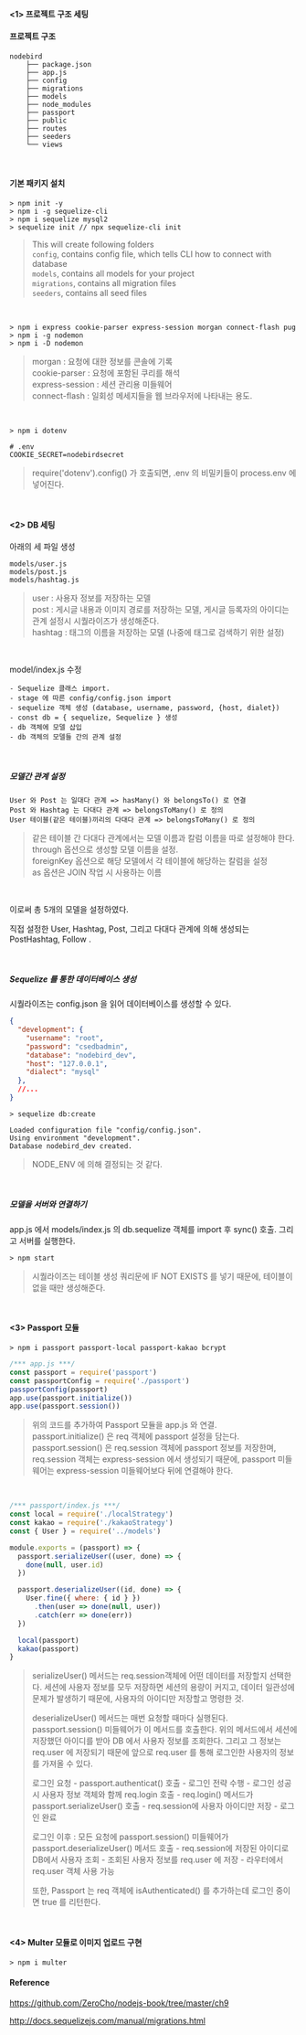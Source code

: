 

#### <1> 프로젝트 구조 세팅

#### 프로젝트 구조

```
nodebird
    ├── package.json
    ├── app.js
    ├── config
    ├── migrations
    ├── models
    ├── node_modules
    ├── passport
    ├── public
    ├── routes
    ├── seeders
    └── views
```

<br>

#### 기본 패키지 설치

```
> npm init -y
> npm i -g sequelize-cli
> npm i sequelize mysql2
> sequelize init // npx sequelize-cli init
```

> This will create following folders<br>`config`, contains config file, which tells CLI how to connect with database<br>`models`, contains all models for your project<br>`migrations`, contains all migration files<br>`seeders`, contains all seed files

<br>

```
> npm i express cookie-parser express-session morgan connect-flash pug
> npm i -g nodemon
> npm i -D nodemon
```

>morgan : 요청에 대한 정보를 콘솔에 기록<br>cookie-parser : 요청에 포함된 쿠리를 해석<br>express-session : 세션 관리용 미들웨어<br>connect-flash : 일회성 메세지들을 웹 브라우저에 나타내는 용도.

<br>

```
> npm i dotenv
```

```
# .env
COOKIE_SECRET=nodebirdsecret
```

> require('dotenv').config() 가 호출되면, .env 의 비밀키들이 process.env 에 넣어진다.

<br>

#### <2> DB 세팅

아래의 세 파일 생성

```
models/user.js
models/post.js
models/hashtag.js
```

> user : 사용자 정보를 저장하는 모델<br>post : 게시글 내용과 이미지 경로를 저장하는 모델, 게시글 등록자의 아이디는 관계 설정시 시퀄라이즈가 생성해준다.<br>hashtag : 태그의 이름을 저장하는 모델 (나중에 태그로 검색하기 위한 설정)

<br>

model/index.js 수정

```
- Sequelize 클래스 import.
- stage 에 따른 config/config.json import
- sequelize 객체 생성 (database, username, password, {host, dialet})
- const db = { sequelize, Sequelize } 생성
- db 객체에 모델 삽입
- db 객체의 모델들 간의 관계 설정
```

<br>

##### 모델간 관계 설정

```
User 와 Post 는 일대다 관계 => hasMany() 와 belongsTo() 로 연결
Post 와 Hashtag 는 다대다 관계 => belongsToMany() 로 정의
User 테이블(같은 테이블)끼리의 다대다 관계 => belongsToMany() 로 정의
```

> 같은 테이블 간 다대다 관계에서는 모델 이름과 칼럼 이름을 따로 설정해야 한다.<br>through 옵션으로 생성할 모델 이름을 설정.<br>foreignKey 옵션으로 해당 모델에서 각 테이블에 해당하는 칼럼을 설정<br>as 옵션은 JOIN 작업 시 사용하는 이름

<br>

이로써 총 5개의 모델을 설정하였다.

직접 설정한 User, Hashtag, Post, 그리고 다대다 관계에 의해 생성되는 PostHashtag, Follow .

<br>

##### Sequelize 를 통한 데이터베이스 생성

시퀄라이즈는 config.json 을 읽어 데이터베이스를 생성할 수 있다.

```json
{
  "development": {
    "username": "root",
    "password": "csedbadmin",
    "database": "nodebird_dev",
    "host": "127.0.0.1",
    "dialect": "mysql"
  },
  //...
}

```

```
> sequelize db:create

Loaded configuration file "config/config.json".
Using environment "development".
Database nodebird_dev created.
```

> NODE_ENV 에 의해 결정되는 것 같다.

<br>

##### 모델을 서버와 연결하기

app.js 에서 models/index.js 의 db.sequelize 객체를 import 후 sync() 호출. 그리고 서버를 실행한다.

```
> npm start
```

> 시퀄라이즈는 테이블 생성 쿼리문에 IF NOT EXISTS 를 넣기 때문에, 테이블이 없을 때만 생성해준다.

<br>

#### <3> Passport 모듈

```
> npm i passport passport-local passport-kakao bcrypt
```



```js
/*** app.js ***/
const passport = require('passport')
const passportConfig = require('./passport')
passportConfig(passport)
app.use(passport.initialize())
app.use(passport.session())
```

> 위의 코드를 추가하여 Passport 모듈을 app.js 와 연결.<br>passport.initialize() 은 req 객체에 passport 설정을 담는다.<br>passport.session() 은 req.session 객체에 passport 정보를 저장한며, req.session 객체는 express-session 에서 생성되기 때문에, passport 미들웨어는 express-session 미들웨어보다 뒤에 연결해야 한다.

<br>

```js
/*** passport/index.js ***/
const local = require('./localStrategy')
const kakao = require('./kakaoStrategy')
const { User } = require('../models')

module.exports = (passport) => {
  passport.serializeUser((user, done) => {
    done(null, user.id)
  })

  passport.deserializeUser((id, done) => {
    User.fine({ where: { id } })
      .then(user => done(null, user))
      .catch(err => done(err))
  })

  local(passport)
  kakao(passport)
}
```

> serializeUser() 메서드는 req.session객체에 어떤 데이터를 저장할지 선택한다. 세션에 사용자 정보를 모두 저장하면 세션의 용량이 커지고, 데이터 일관성에 문제가 발생하기 때문에, 사용자의 아이디만 저장할고 명령한 것.
>
> deserializeUser() 메서드는 매번 요청할 때마다 실행된다. passport.session() 미들웨어가 이 메서드를 호출한다. 위의 메서드에서 세션에 저장했던 아이디를 받아 DB 에서 사용자 정보를 조회한다. 그리고 그 정보는 req.user 에 저장되기 때문에 앞으로 req.user 를 통해 로그인한 사용자의 정보를 가져올 수 있다.
>
> 로그인 요청 - passport.authenticat() 호출 - 로그인 전략 수행 - 로그인 성공 시 사용자 정보 객체와 함께 req.login 호출 - req.login() 메서드가 passport.serializeUser() 호출 - req.session에 사용자 아이디만 저장 - 로그인 완료
>
> 로그인 이후 : 모든 요청에 passport.session() 미들웨어가 passport.deserializeUser() 메서드 호출 - req.session에 저장된 아이디로 DB에서 사용자 조회 - 조회된 사용자 정보를 req.user 에 저장 - 라우터에서 req.user 객체 사용 가능
>
> 또한, Passport 는 req 객체에 isAuthenticated() 를 추가하는데 로그인 중이면 true 를 리턴한다.

<br>

#### <4> Multer 모듈로 이미지 업로드 구현

```
> npm i multer
```





#### Reference

<https://github.com/ZeroCho/nodejs-book/tree/master/ch9>

<http://docs.sequelizejs.com/manual/migrations.html>